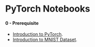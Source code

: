 # PyTorch Notebooks

#### 0 - Prerequisite
- [Introduction to PyTorch](https://github.com/vihar/torched/blob/master/PyTorch_Basics.ipynb).
- [Introduction to MNIST Dataset](https://github.com/vihar/torched/blob/master/MNIST_PyTorch.ipynb).
